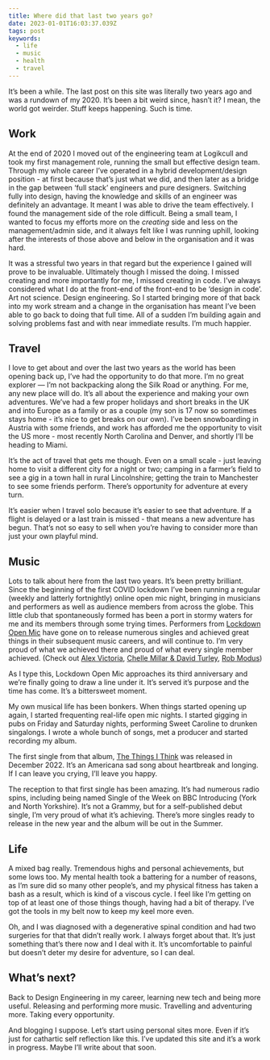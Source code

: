 ```yaml
---
title: Where did that last two years go?
date: 2023-01-01T16:03:37.039Z
tags: post
keywords:
  - life
  - music
  - health
  - travel
---
```


It’s been a while. The last post on this site was literally two years ago and was a rundown of my 2020. It’s been a bit weird since, hasn’t it? I mean, the world got weirder. Stuff keeps happening. Such is time.

## Work

At the end of 2020 I moved out of the engineering team at Logikcull and took my first management role, running the small but effective design team. Through my whole career I’ve operated in a hybrid development/design position - at first because that’s just what we did, and then later as a bridge in the gap between ‘full stack’ engineers and pure designers. Switching fully into design, having the knowledge and skills of an engineer was definitely an advantage. It meant I was able to drive the team effectively. I found the management side of the role difficult. Being a small team, I wanted to focus my efforts more on the _creating_ side and less on the management/admin side, and it always felt like I was running uphill, looking after the interests of those above and below in the organisation and it was hard.

It was a stressful two years in that regard but the experience I gained will prove to be invaluable. Ultimately though I missed the doing. I missed creating and more importantly for me, I missed creating in code. I’ve always considered what I do at the front-end of the front-end to be ‘design in code’. Art not science. Design engineering. So I started bringing more of that back into my work stream and a change in the organisation has meant I’ve been able to go back to doing that full time. All of a sudden I’m building again and solving problems fast and with near immediate results. I’m much happier.

## Travel

I love to get about and over the last two years as the world has been opening back up, I’ve had the opportunity to do that more. I’m no great explorer — I’m not backpacking along the Silk Road or anything. For me, any new place will do. It’s all about the experience and making your own adventures. We’ve had a few proper holidays and short breaks in the UK and into Europe as a family or as a couple (my son is 17 now so sometimes stays home - it’s nice to get breaks on our own). I’ve been snowboarding in Austria with some friends, and work has afforded me the opportunity to visit the US more - most recently North Carolina and Denver, and shortly I’ll be heading to Miami.

It’s the act of travel that gets me though. Even on a small scale - just leaving home to visit a different city for a night or two; camping in a farmer’s field to see a gig in a town hall in rural Lincolnshire; getting the train to Manchester to see some friends perform. There’s opportunity for adventure at every turn.

It’s easier when I travel solo because it’s easier to see that adventure. If a flight is delayed or a last train is missed - that means a new adventure has begun. That’s not so easy to sell when you’re having to consider more than just your own playful mind.

## Music

Lots to talk about here from the last two years. It’s been pretty brilliant. Since the beginning of the first COVID lockdown I’ve been running a regular (weekly and latterly fortnightly) online open mic night, bringing in musicians and performers as well as audience members from across the globe. This little club that spontaneously formed has been a port in stormy waters for me and its members through some trying times. Performers from [Lockdown Open Mic](https;//lockdownopenmic.club) have gone on to release numerous singles and achieved great things in their subsequent music careers, and will continue to. I’m very proud of what we achieved there and proud of what every single member achieved. (Check out [Alex Victoria](https://open.spotify.com/artist/3XOQLNkqOk3ikS5N8Exz4T?si=E2Oi9q6-QpyKMC3F1teoHQ), [Chelle Millar & David Turley](https://open.spotify.com/artist/4ab24iSHgRrIfSht4xZwBF?si=LaQHoJNORRiM9Fasc6lQBg), [Rob Modus](https://open.spotify.com/artist/5RKXh0NAWllMxF5pqJlkhi?si=VtD2GgQJTy-frqXOMdmUyQ))

As I type this, Lockdown Open Mic approaches its third anniversary and we’re finally going to draw a line under it. It’s served it’s purpose and the time has come. It’s a bittersweet moment.

My own musical life has been bonkers. When things started opening up again, I started frequenting real-life open mic nights. I started gigging in pubs on Friday and Saturday nights, performing Sweet Caroline to drunken singalongs. I wrote a whole bunch of songs, met a producer and started recording my album.

The first single from that album, [The Things I Think](https://open.spotify.com/track/44yFoN2Zx34JuQZDFCt2Zq?si=v3vXMLhuTwqq4NHEAT1DeA) was released in December 2022. It’s an Americana sad song about heartbreak and longing. If I can leave you crying, I’ll leave you happy.

The reception to that first single has been amazing. It’s had numerous radio spins, including being named Single of the Week on BBC Introducing (York and North Yorkshire). It’s not a Grammy, but for a self-published debut single, I’m very proud of what it’s achieving. There’s more singles ready to release in the new year and the album will be out in the Summer.

## Life

A mixed bag really. Tremendous highs and personal achievements, but some lows too. My mental health took a battering for a number of reasons, as I’m sure did so many other people’s, and my physical fitness has taken a bash as a result, which is kind of a viscous cycle. I feel like I’m getting on top of at least one of those things though, having had a bit of therapy. I’ve got the tools in my belt now to keep my keel more even.

Oh, and I was diagnosed with a degenerative spinal condition and had two surgeries for that that didn’t really work. I always forget about that. It’s just something that’s there now and I deal with it. It’s uncomfortable to painful but doesn’t deter my desire for adventure, so I can deal.

## What’s next?

Back to Design Engineering in my career, learning new tech and being more useful. Releasing and performing more music. Travelling and adventuring more. Taking every opportunity.

And blogging I suppose. Let’s start using personal sites more. Even if it’s just for cathartic self reflection like this. I’ve updated this site and it’s a work in progress. Maybe I’ll write about that soon.
